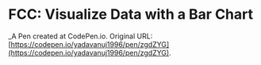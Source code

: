 # FCC: Visualize Data with a Bar Chart
 _A Pen created at CodePen.io. Original URL: [https://codepen.io/yadavanuj1996/pen/zgdZYG](https://codepen.io/yadavanuj1996/pen/zgdZYG).

 